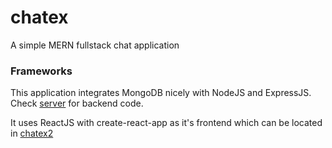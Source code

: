 # chatex
A simple MERN fullstack chat application

### Frameworks
This application integrates MongoDB nicely with NodeJS and ExpressJS. Check [server](server) for backend code.

It uses ReactJS with create-react-app as it's frontend which can be located in [chatex2](chatex2)
